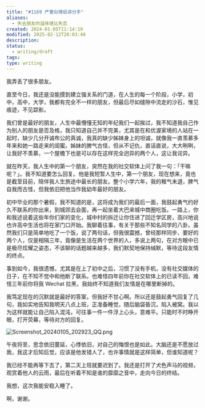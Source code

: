 ```yaml
---
title: "#1169 严重似情侣讲分手"
aliases:
  - 失去朋友的滋味堪比失恋
created: 2024-01-05T11:14:19
modified: 2025-02-12T20:03:48
description: 
status:
  - writing/draft
tags: 
type: writing
---
```


我弄丢了很多朋友。

直至今日，我还是没能摸到建立强关系的门道，在人生的每一个阶段，小学，初中，高中，大学，我都有完全不一样的朋友，但最后尽如缝隙中流走的沙石，惟见痕迹，不见踪影。

我们曾是最好的朋友，人生中最懵懂无知的年纪我们一起挨过，我不知道我自己作为别人的朋友是否及格，我只知道自己并不完美，尤其是在和优渥家境的人站在一起时，缺少几分开诚布公的真诚，我真的缺少姊妹身上的坦诚，就像我一直羡慕多年来和她一路走来的闺蜜。姊妹的脾气古怪，但从不记仇，直话直说，大大咧咧，让我好不羡慕，一个屋檐下也是可以存在这样完全迥异的两个人，这让我诧异。

就在昨天，我人生中的第一个朋友，突然在我的社交软体上问了我一句：「干嘛呢？」。我不知道要怎么回复。他是我短暂人生中，第一个朋友，现在想来，竟也是截至目前，陪伴我人生旅途中最长的朋友。整个小学六年，我的稚气未退，脾气自我而古怪，但我依旧把他当作我幼年最好的朋友。

初中毕业的那个暑假，我不知道的是，这将成为我们的最后一面，我鼓起勇气约好久不联系的你出来，到城郊去会面，再一起坐着大巴来城中商圈吃饭。一路上，你和我述说着这些年你们家的变化，城中村的拆迁让你住进了回迁学区房，高兴地说也许高中生活也将在家门口开始。我聊着往事，有关于那些不知名同学的八卦。虽然我们只是简单地吃了一个饭，说了两句话，但我很震撼，曾经那样同步、要好的两个人，仅是相隔三年，竟像是生活在两个世界的人，多说上两句，在对方眼中已是极尽炫耀之姿态，不该聊的话题越来越多，我们默契地保持缄默，等待这段友情的终点。

事到如今，我很遗憾，尤其是在上了初中之后，习惯了没有手机，没有社交媒体的日子，在不知不觉中和他断了联系。也难怪四年前你在社交软体上的已读不回，难怪三年前你将我 Wechat 拉黑，我始终不知道我们友情是在哪里断掉的。

我笃定现在的沉默就是最好的答案，但我好不甘心啊。所以还是鼓起勇气回复了几句，我如实地告知我明天八点上班，正准备睡觉，随后脑袋昏沉，陷入被窝。我以为这样就能让自己陷入混沌，可往事一件一件浮上心头，意难平。只能时不时睁开眼，打开荧幕，等待对方的回复。

![Screenshot_20240105_202923_QQ.png](https://github.com/bGZo/blog/assets/57313137/edbdced1-d701-45be-9215-16200541cd40)

午夜将至，思念依旧蔓延，心悸依旧，对自己的悔恨也是如此。大脑还是不愿放过我，我这才后知后觉，应该是他发错人了，也许事情就是这样简单，但谁知道呢？

我已经不能再等下去了，第二天上班就要迟到了。我还是打开了犬色声马的视频，观赏着他人的云雨，最后在听着不知是谁的靡靡之音中，走向今日的终结。

我想，这次我能安稳入睡了。

啊，谢谢。
